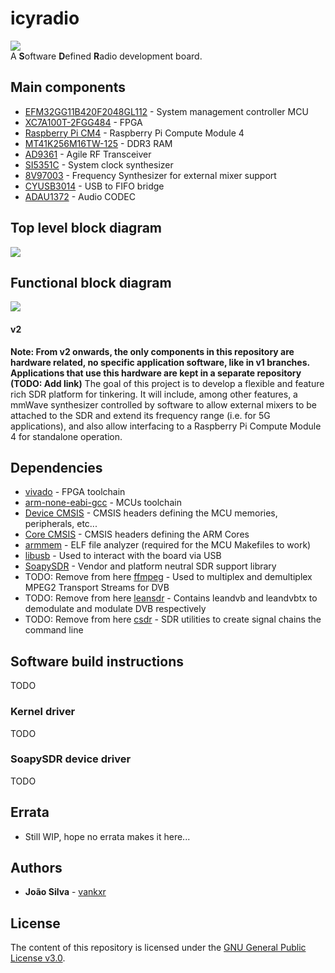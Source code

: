 # icyradio
![](https://github.com/vankxr/icyradio/blob/v2/pcb/main/icyradio-main.top.png)  
A **S**oftware **D**efined **R**adio development board.

## Main components
 - [EFM32GG11B420F2048GL112](https://www.silabs.com/documents/public/data-sheets/efm32gg11-datasheet.pdf) - System management controller MCU
 - [XC7A100T-2FGG484](https://pt.mouser.com/datasheet/2/903/ds180_7Series_Overview-1591537.pdf) - FPGA
 - [Raspberry Pi CM4](https://datasheets.raspberrypi.com/cm4/cm4-datasheet.pdf) - Raspberry Pi Compute Module 4
 - [MT41K256M16TW-125](https://media-www.micron.com/-/media/client/global/documents/products/data-sheet/dram/ddr3/4gb_1_35v_ddr3l_xit_addendum.pdf?rev=993cd23ec9f2450c8cae38fcb35343bd) - DDR3 RAM
 - [AD9361](https://github.com/vankxr/icyradio/raw/v2/qo100/docs/ad9361_transceiver/AD9361_Datasheet_RevF.pdf) - Agile RF Transceiver
 - [SI5351C](https://www.silabs.com/documents/public/data-sheets/Si5351-B.pdf) - System clock synthesizer
 - [8V97003](https://www.renesas.com/us/en/document/dst/8v97003-datasheet?r=462341) - Frequency Synthesizer for external mixer support
 - [CYUSB3014](https://www.cypress.com/file/140296/download) - USB to FIFO bridge
 - [ADAU1372](https://www.analog.com/media/en/technical-documentation/data-sheets/ADAU1372.pdf) - Audio CODEC

## Top level block diagram
![](https://github.com/vankxr/icyradio/blob/v2/docs/top-level-block-diagram.png)

## Functional block diagram
![](https://github.com/vankxr/icyradio/blob/v2/docs/block-diagram.png)  
#### v2
**Note: From v2 onwards, the only components in this repository are hardware related, no specific application software, like in v1 branches. Applications that use this hardware are kept in a separate repository (TODO: Add link)**
The goal of this project is to develop a flexible and feature rich SDR platform for tinkering. It will include, among other features, a mmWave synthesizer controlled by software to allow external mixers to be attached to the SDR and extend its frequency range (i.e. for 5G applications), and also allow interfacing to a Raspberry Pi Compute Module 4 for standalone operation.

## Dependencies
 - [vivado](https://www.xilinx.com/support/download.html) - FPGA toolchain
 - [arm-none-eabi-gcc](https://developer.arm.com/tools-and-software/open-source-software/developer-tools/gnu-toolchain/gnu-rm/downloads) - MCUs toolchain
 - [Device CMSIS](https://www.keil.com/dd2/) - CMSIS headers defining the MCU memories, peripherals, etc...
 - [Core CMSIS](https://github.com/ARM-software/CMSIS_5) - CMSIS headers defining the ARM Cores
 - [armmem](https://github.com/vankxr/armmem) - ELF file analyzer (required for the MCU Makefiles to work)
 - [libusb](https://libusb.info/) - Used to interact with the board via USB
 - [SoapySDR](https://github.com/pothosware/SoapySDR) - Vendor and platform neutral SDR support library
 - TODO: Remove from here [ffmpeg](https://ffmpeg.org/) - Used to multiplex and demultiplex MPEG2 Transport Streams for DVB
 - TODO: Remove from here [leansdr](https://github.com/pabr/leansdr) - Contains leandvb and leandvbtx to demodulate and modulate DVB respectively
 - TODO: Remove from here [csdr](https://github.com/ha7ilm/csdr) - SDR utilities to create signal chains the command line

## Software build instructions
TODO
### Kernel driver
TODO
### SoapySDR device driver
TODO

## Errata
 - Still WIP, hope no errata makes it here...

## Authors

* **João Silva** - [vankxr](https://github.com/vankxr)

## License

The content of this repository is licensed under the [GNU General Public License v3.0](LICENSE).
